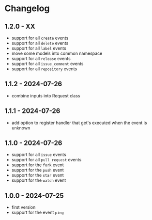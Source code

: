 # Changelog

## 1.2.0 - XX

- support for all `create` events
- support for all `delete` events
- support for all `label` events
- move some models into common namespace
- support for all `release` events
- support for all `issue_comment` events
- support for all `repository` events

## 1.1.2 - 2024-07-26

- combine inputs into Request class

## 1.1.1 - 2024-07-26

- add option to register handler that get's executed when the event is unknown

## 1.1.0 - 2024-07-26

- support for all `issue` events
- support for all `pull_request` events
- support for the `fork` event
- support for the `push` event
- support for the `star` event
- support for the `watch` event

## 1.0.0 - 2024-07-25

- first version
- support for the event `ping`
